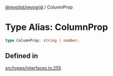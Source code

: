 [@revolist/revogrid](README.md) / ColumnProp

# Type Alias: ColumnProp

```ts
type ColumnProp: string | number;
```

## Defined in

[src/types/interfaces.ts:255](https://github.com/revolist/revogrid/blob/babcd934a05d11632dc60c6964673e41a780bbb7/src/types/interfaces.ts#L255)
